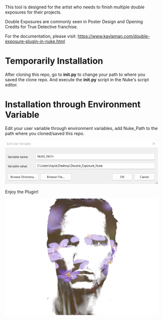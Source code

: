 This tool is designed for the artist who needs to finish multiple double exposures for their projects.

Double Exposures are commonly seen in Poster Design and Opening Credits for True Detective franchise.

For the documentation, please visit: https://www.kaylaman.com/double-exposure-plugin-in-nuke.html

# Temporarily Installation 
After cloning this repo, go to **init.py** to change your path to where you saved the clone repo. And execute the **init.py** script in the Nuke's script editor.

# Installation through Environment Variable

Edit your user variable through environment variables, add Nuke_Path to the path where you cloned/saved this repo.  

![alt text](https://github.com/moonyuet/Double_Exposure_Nuke/blob/main/examples/env/Screenshot%202022-06-05%20132408.png)

Enjoy the Plugin!

![alt text](https://github.com/moonyuet/Double_Exposure_Nuke/blob/aefe1736bf4c4de6d6c39672619af26b4e155d9c/examples/DE_1.png)
